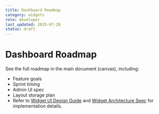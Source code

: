 ```yaml
---
title: Dashboard Roadmap
category: widgets
role: developer
last_updated: 2025-07-20
status: draft
---
```


# Dashboard Roadmap

See the full roadmap in the main document (canvas), including:
- Feature goals
- Sprint timing
- Admin UI spec
- Layout storage plan
- Refer to [Widget UI Design Guide](ui/widget-ui-design-guide.md) and [Widget Architecture Spec](specs/widget-architecture-spec.md) for implementation details.
